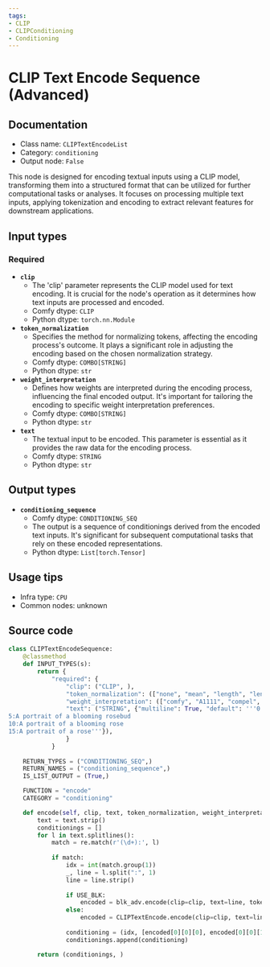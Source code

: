```yaml
---
tags:
- CLIP
- CLIPConditioning
- Conditioning
---
```


# CLIP Text Encode Sequence (Advanced)
## Documentation
- Class name: `CLIPTextEncodeList`
- Category: `conditioning`
- Output node: `False`

This node is designed for encoding textual inputs using a CLIP model, transforming them into a structured format that can be utilized for further computational tasks or analyses. It focuses on processing multiple text inputs, applying tokenization and encoding to extract relevant features for downstream applications.
## Input types
### Required
- **`clip`**
    - The 'clip' parameter represents the CLIP model used for text encoding. It is crucial for the node's operation as it determines how text inputs are processed and encoded.
    - Comfy dtype: `CLIP`
    - Python dtype: `torch.nn.Module`
- **`token_normalization`**
    - Specifies the method for normalizing tokens, affecting the encoding process's outcome. It plays a significant role in adjusting the encoding based on the chosen normalization strategy.
    - Comfy dtype: `COMBO[STRING]`
    - Python dtype: `str`
- **`weight_interpretation`**
    - Defines how weights are interpreted during the encoding process, influencing the final encoded output. It's important for tailoring the encoding to specific weight interpretation preferences.
    - Comfy dtype: `COMBO[STRING]`
    - Python dtype: `str`
- **`text`**
    - The textual input to be encoded. This parameter is essential as it provides the raw data for the encoding process.
    - Comfy dtype: `STRING`
    - Python dtype: `str`
## Output types
- **`conditioning_sequence`**
    - Comfy dtype: `CONDITIONING_SEQ`
    - The output is a sequence of conditionings derived from the encoded text inputs. It's significant for subsequent computational tasks that rely on these encoded representations.
    - Python dtype: `List[torch.Tensor]`
## Usage tips
- Infra type: `CPU`
- Common nodes: unknown


## Source code
```python
class CLIPTextEncodeSequence:
    @classmethod
    def INPUT_TYPES(s):
        return {
            "required": {
                "clip": ("CLIP", ),
                "token_normalization": (["none", "mean", "length", "length+mean"],),
                "weight_interpretation": (["comfy", "A1111", "compel", "comfy++"],),
                "text": ("STRING", {"multiline": True, "default": '''0:A portrait of a rosebud
5:A portrait of a blooming rosebud
10:A portrait of a blooming rose
15:A portrait of a rose'''}),
                }
            }
        
    RETURN_TYPES = ("CONDITIONING_SEQ",)
    RETURN_NAMES = ("conditioning_sequence",)
    IS_LIST_OUTPUT = (True,)

    FUNCTION = "encode"
    CATEGORY = "conditioning"

    def encode(self, clip, text, token_normalization, weight_interpretation):
        text = text.strip()
        conditionings = []
        for l in text.splitlines():
            match = re.match(r'(\d+):', l)
            
            if match:
                idx = int(match.group(1))
                _, line = l.split(":", 1)
                line = line.strip()
                
                if USE_BLK:
                    encoded = blk_adv.encode(clip=clip, text=line, token_normalization=token_normalization, weight_interpretation=weight_interpretation)
                else:
                    encoded = CLIPTextEncode.encode(clip=clip, text=line)
                
                conditioning = (idx, [encoded[0][0][0], encoded[0][0][1]])
                conditionings.append(conditioning)

        return (conditionings, )

```
